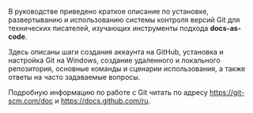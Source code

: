 В руководстве приведено краткое описание по установке, развертыванию и использованию системы контроля версий Git для технических писателей, изучающих инструменты подхода **docs-as-code**. 

Здесь описаны шаги создания аккаунта на GitHub, установка и настройка Git на Windows, создание удаленного и локального репозитория, основные команды и сценарии использования, а также ответы на часто задаваемые вопросы.

Подробную информацию по работе с Git читать по адресу https://git-scm.com/doc и https://docs.github.com/ru.